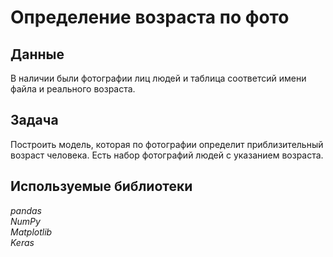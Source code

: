 # Определение возраста по фото

## Данные
В наличии были фотографии лиц людей и таблица соответсий имени файла и реального возраста.

## Задача
Построить модель, которая по фотографии определит приблизительный возраст человека. Есть набор фотографий людей с указанием возраста.

## Используемые библиотеки
*pandas* <br/> *NumPy* <br/> *Matplotlib* <br/> *Keras*